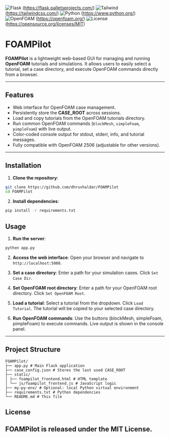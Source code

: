 ![Flask](https://img.shields.io/badge/Flask-3.1.2-blue) (https://flask.palletsprojects.com/)
![Tailwind](https://img.shields.io/badge/Tailwind-3.1.6-white) (https://tailwindcss.com/)
![Python](https://img.shields.io/badge/Python-3.8%2B-f5d7e3) (https://www.python.org/)
![OpenFOAM](https://img.shields.io/badge/OpenFOAM-2506-green) (https://openfoam.org/)
![License](https://img.shields.io/badge/License-MIT-blue.svg) (https://opensource.org/licenses/MIT)

# FOAMPilot

**FOAMPilot** is a lightweight web-based GUI for managing and running **OpenFOAM** tutorials and simulations. It allows users to easily select a tutorial, set a case directory, and execute OpenFOAM commands directly from a browser.

---

## Features

- Web interface for OpenFOAM case management.
- Persistently store the **CASE_ROOT** across sessions.
- Load and copy tutorials from the OpenFOAM tutorials directory.
- Run common OpenFOAM commands (`blockMesh`, `simpleFoam`, `pimpleFoam`) with live output.
- Color-coded console output for stdout, stderr, info, and tutorial messages.
- Fully compatible with OpenFOAM 2506 (adjustable for other versions).

---

## Installation

1. **Clone the repository**:

```bash
git clone https://github.com/dhruvhaldar/FOAMPilot
cd FOAMPilot
```

2. **Install dependencies**:
```bash
pip install -r requirements.txt
```

## Usage
1. **Run the server**:
```bash
python app.py
```
2. **Access the web interface**:
Open your browser and navigate to `http://localhost:5000`.

3. **Set a case directory**:
Enter a path for your simulation cases.
Click `Set Case Dir`.

4. **Set OpenFOAM root directory**:
Enter a path for your OpenFOAM root directory.
Click `Set OpenFOAM Root`.

5. **Load a tutorial**:
Select a tutorial from the dropdown.
Click `Load Tutorial`.
The tutorial will be copied to your selected case directory.

6. **Run OpenFOAM commands**:
Use the buttons (blockMesh, simpleFoam, pimpleFoam) to execute commands.
Live output is shown in the console panel.

---

## Project Structure
```
FOAMPilot/
├── app.py # Main Flask application
├── case_config.json # Stores the last used CASE_ROOT
├── static/
│ ├── foampilot_frontend.html # HTML template
│ └── js/foampilot_frontend.js # JavaScript logic
├── my-py-env/ # Optional: local Python virtual environment
├── requirements.txt # Python dependencies
└── README.md # This file
```

## License
FOAMPilot is released under the MIT License.
---

